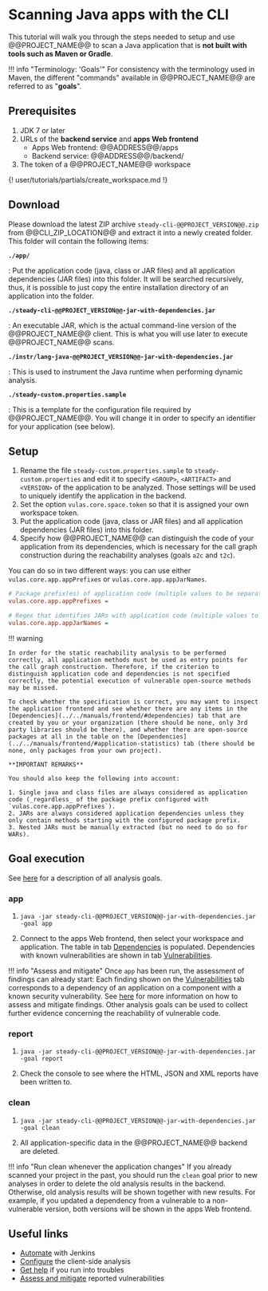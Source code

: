 # Scanning Java apps with the CLI

This tutorial will walk you through the steps needed to setup and use @@PROJECT_NAME@@ to scan
a Java application that is **not built with tools such as Maven or Gradle**.

!!! info "Terminology: 'Goals'"
    For consistency with the terminology used in Maven, the different "commands" available in @@PROJECT_NAME@@
    are referred to as "**goals**".

## Prerequisites

1. JDK 7 or later
2. URLs of the **backend service** and **apps Web frontend**
    - Apps Web frontend: @@ADDRESS@@/apps
    - Backend service: @@ADDRESS@@/backend/
3. The token of a @@PROJECT_NAME@@ workspace

{! user/tutorials/partials/create_workspace.md !}

## Download

Please download the latest ZIP archive `steady-cli-@@PROJECT_VERSION@@.zip` from @@CLI_ZIP_LOCATION@@ and extract it into a newly created folder.
This folder will contain the following items:

**`./app/`**

: Put the application code (java, class or JAR files) and all application dependencies (JAR files) into this folder. It will be searched recursively, thus, it is possible to just copy the entire installation directory of an application into the folder.

**`./steady-cli-@@PROJECT_VERSION@@-jar-with-dependencies.jar`**

: An executable JAR, which is the actual command-line version of the @@PROJECT_NAME@@ client. This is what you will use later to execute @@PROJECT_NAME@@ scans.

**`./instr/lang-java-@@PROJECT_VERSION@@-jar-with-dependencies.jar`**

: This is used to instrument the Java runtime when performing dynamic analysis.

**`./steady-custom.properties.sample`**

: This is a template for the configuration file required by @@PROJECT_NAME@@. You will change it in order to specify an identifier for your application (see below).

## Setup

1. Rename the file `steady-custom.properties.sample` to `steady-custom.properties` and edit it to specify `<GROUP>`, `<ARTIFACT>` and `<VERSION>` of the application to be analyzed. Those settings will be used to uniquely identify the application in the backend.
2. Set the option `vulas.core.space.token` so that it is assigned your own workspace token.
3. Put the application code (java, class or JAR files) and all application dependencies (JAR files) into this folder.
4. Specify how @@PROJECT_NAME@@ can distinguish the code of your application from its dependencies, which is necessary for the call graph construction during the reachability analyses (goals `a2c` and `t2c`).

You can do so in two different ways: you can use either `vulas.core.app.appPrefixes` or `vulas.core.app.appJarNames`.

```ini
# Package prefix(es) of application code (multiple values to be separated by comma), only relevant for CLI
vulas.core.app.appPrefixes =

# Regex that identifies JARs with application code (multiple values to be separated by comma), only relevant for CLI
vulas.core.app.appJarNames =
```

!!! warning

    In order for the static reachability analysis to be performed correctly, all application methods must be used as entry points for the call graph construction. Therefore, if the criterion to distinguish application code and dependencies is not specified correctly, the potential execution of vulnerable open-source methods may be missed.

    To check whether the specification is correct, you may want to inspect the application frontend and see whether there are any items in the [Dependencies](../../manuals/frontend/#dependencies) tab that are created by you or your organization (there should be none, only 3rd party libraries should be there), and whether there are open-source packages at all in the table on the [Dependencies](../../manuals/frontend/#application-statistics) tab (there should be none, only packages from your own project).

    **IMPORTANT REMARKS**

    You should also keep the following into account:

    1. Single java and class files are always considered as application code (_regardless_ of the package prefix configured with `vulas.core.app.appPrefixes`).
    2. JARs are always considered application dependencies unless they only contain methods starting with the configured package prefix.
    3. Nested JARs must be manually extracted (but no need to do so for WARs).

## Goal execution

See [here](../../manuals/analysis/) for a description of all analysis goals.

### app

1. `java -jar steady-cli-@@PROJECT_VERSION@@-jar-with-dependencies.jar -goal app`

2. Connect to the apps Web frontend, then select your workspace and application. The table in tab [Dependencies](../../manuals/frontend/#dependencies) is populated. Dependencies with known vulnerabilities are shown in tab [Vulnerabilities](../../manuals/frontend/#vulnerabilities).

!!! info "Assess and mitigate"
    Once `app` has been run, the assessment of findings can already start: Each finding shown on the [Vulnerabilities](../../manuals/frontend/#vulnerabilities) tab corresponds to a dependency of an application on a component with a known security vulnerability. See [here](../../manuals/assess_and_mitigate/) for more information on how to assess and mitigate findings. Other analysis goals can be used to collect further evidence concerning the reachability of vulnerable code.

### report

1. `java -jar steady-cli-@@PROJECT_VERSION@@-jar-with-dependencies.jar -goal report`

2. Check the console to see where the HTML, JSON and XML reports have been written to.

### clean

1. `java -jar steady-cli-@@PROJECT_VERSION@@-jar-with-dependencies.jar -goal clean`

2. All application-specific data in the @@PROJECT_NAME@@ backend are deleted.

!!! info "Run clean whenever the application changes"
    If you already scanned your project in the past, you should run the `clean` goal prior to new analyses in order to delete the old analysis results in the backend. Otherwise, old analysis results will be shown together with new results. For example, if you updated a dependency from a vulnerable to a non-vulnerable version, both versions will be shown in the apps Web frontend.

## Useful links

- [Automate](../../tutorials/jenkins_howto/) with Jenkins
- [Configure](../../manuals/setup/) the client-side analysis
- [Get help](../../support/) if you run into troubles
- [Assess and mitigate](../../manuals/assess_and_mitigate/) reported vulnerabilities
